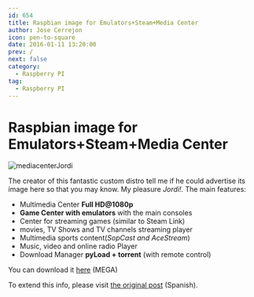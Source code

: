 ```yaml
---
id: 654
title: Raspbian image for Emulators+Steam+Media Center
author: Jose Cerrejon
icon: pen-to-square
date: 2016-01-11 13:20:00
prev: /
next: false
category:
  - Raspberry PI
tag:
  - Raspberry PI
---
```


# Raspbian image for Emulators+Steam+Media Center

![mediacenterJordi](/images/2016/01/mediacenterJordi.jpg)

The creator of this fantastic custom distro tell me if he could advertise its image here so that you may know. My pleasure *Jordi!*. The main features:

- Multimedia Center **Full HD@1080p**
- **Game Center with emulators** with the main consoles
- Center for streaming games (similar to Steam Link)
- movies, TV Shows and TV channels streaming player
- Multimedia sports content(*SopCast and AceStream*)
- Music, video and online radio Player
- Download Manager **pyLoad + torrent** (with remote control)

You can download it [here](https://mega.nz/#!URYFhLDY!qd2Vt93KZI0IjIe2sN_-LaXbg9cutR9dZCQESDgPu8E) (MEGA)

To extend this info, please visit [the original post](/post.php?id=654&lang=es) (Spanish).